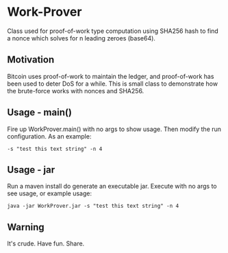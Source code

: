# Work-Prover

Class used for proof-of-work type computation using SHA256 hash to find a nonce which solves for n leading zeroes (base64).

## Motivation

Bitcoin uses proof-of-work to maintain the ledger, and proof-of-work has been used to deter DoS for a while.  This is small class to demonstrate how the brute-force works with nonces and SHA256.  

## Usage - main()

Fire up WorkProver.main() with no args to show usage.  Then modify the run configuration.  As an example:

`-s "test this text string" -n 4`

## Usage - jar

Run a maven install do generate an executable jar.  Execute with no args to see usage, or example  usage:

`java -jar WorkProver.jar -s "test this text string" -n 4`

## Warning

It's crude.  Have fun.  Share.